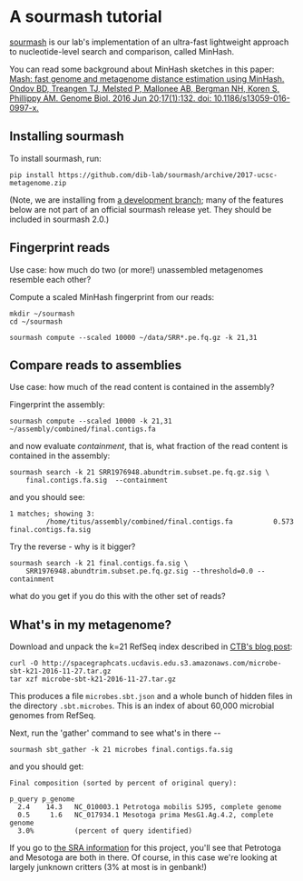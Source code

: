 # A sourmash tutorial

[sourmash](http://sourmash.readthedocs.io/en/latest/) is our lab's
implementation of an ultra-fast lightweight approach to
nucleotide-level search and comparison, called MinHash.

You can read some background about MinHash sketches in this paper:
[Mash: fast genome and metagenome distance estimation using MinHash. Ondov BD, Treangen TJ, Melsted P, Mallonee AB, Bergman NH, Koren S, Phillippy AM. Genome Biol. 2016 Jun 20;17(1):132. doi: 10.1186/s13059-016-0997-x.](http://genomebiology.biomedcentral.com/articles/10.1186/s13059-016-0997-x)

## Installing sourmash

To install sourmash, run:

```
pip install https://github.com/dib-lab/sourmash/archive/2017-ucsc-metagenome.zip
```

(Note, we are installing from [a development branch](https://github.com/dib-lab/sourmash/pull/188); many of the features below are not part of an official sourmash release yet.  They should be included in sourmash 2.0.)

## Fingerprint reads

Use case: how much do two (or more!) unassembled metagenomes resemble each
other?

Compute a scaled MinHash fingerprint from our reads:

```
mkdir ~/sourmash
cd ~/sourmash

sourmash compute --scaled 10000 ~/data/SRR*.pe.fq.gz -k 21,31
```

## Compare reads to assemblies

Use case: how much of the read content is contained in the assembly?

Fingerprint the assembly:

```
sourmash compute --scaled 10000 -k 21,31 ~/assembly/combined/final.contigs.fa
```

and now evaluate *containment*, that is, what fraction of the read content is
contained in the assembly:

```
sourmash search -k 21 SRR1976948.abundtrim.subset.pe.fq.gz.sig \
    final.contigs.fa.sig  --containment
```

and you should see:

```
1 matches; showing 3:
         /home/titus/assembly/combined/final.contigs.fa          0.573   final.contigs.fa.sig
```


Try the reverse - why is it bigger?
         
```
sourmash search -k 21 final.contigs.fa.sig \
    SRR1976948.abundtrim.subset.pe.fq.gz.sig --threshold=0.0 --containment
```

what do you get if you do this with the other set of reads?

## What's in my metagenome?

Download and unpack the k=21 RefSeq index described in
[CTB's blog post](http://ivory.idyll.org/blog/2016-sourmash-sbt-more.html):

```
curl -O http://spacegraphcats.ucdavis.edu.s3.amazonaws.com/microbe-sbt-k21-2016-11-27.tar.gz
tar xzf microbe-sbt-k21-2016-11-27.tar.gz
```

This produces a file `microbes.sbt.json` and a whole bunch of hidden
files in the directory `.sbt.microbes`.  This is an index of about 60,000
microbial genomes from RefSeq.

Next, run the 'gather' command to see what's in there --
```
sourmash sbt_gather -k 21 microbes final.contigs.fa.sig
```

and you should get:

```
Final composition (sorted by percent of original query):

p_query p_genome
  2.4    14.3   NC_010003.1 Petrotoga mobilis SJ95, complete genome
  0.5     1.6   NC_017934.1 Mesotoga prima MesG1.Ag.4.2, complete genome
  3.0%          (percent of query identified)
```

If you go to
[the SRA information](https://www.ncbi.nlm.nih.gov/bioproject/PRJNA278302)
for this project, you'll see that Petrotoga and Mesotoga are both in there.
Of course, in this case we're looking at largely junknown critters (3% at
most is in genbank!)
